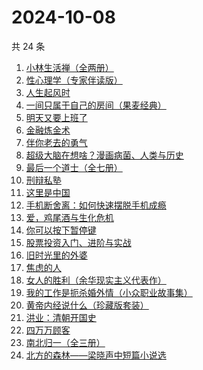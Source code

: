 # 2024-10-08

共 24 条

<!-- BEGIN WEREAD -->
<!-- 最后更新时间 2024-10-08 05:01:01 +0800 -->
1. [小林生活禅（全两册）](https://weread.qq.com/web/bookDetail/25d32400813ab705dg0163e9)
1. [性心理学（专家伴读版）](https://weread.qq.com/web/bookDetail/2f532690813ab873cg016b4b)
1. [人生起风时](https://weread.qq.com/web/bookDetail/9ac32fb0813ab93c6g016f4e)
1. [一间只属于自己的房间（果麦经典）](https://weread.qq.com/web/bookDetail/fdd327a07198e688fdd47f6)
1. [明天又要上班了](https://weread.qq.com/web/bookDetail/abe325c0813ab8167g011e37)
1. [金融炼金术](https://weread.qq.com/web/bookDetail/b83329305e0d73b83076d07)
1. [伴你老去的勇气](https://weread.qq.com/web/bookDetail/93b32df0813ab93d3g018aa3)
1. [超级大脑在想啥？漫画病菌、人类与历史](https://weread.qq.com/web/bookDetail/f70322b07222a6d9f705cf0)
1. [最后一个道士（全七册）](https://weread.qq.com/web/bookDetail/1b1320507223e1791b1f1d3)
1. [刑辩私塾](https://weread.qq.com/web/bookDetail/f0232330727da25df025d59)
1. [这里是中国](https://weread.qq.com/web/bookDetail/084324d07193a89308476c4)
1. [手机断舍离：如何快速摆脱手机成瘾](https://weread.qq.com/web/bookDetail/06e32a20813ab93b2g018a88)
1. [爱，鸡尾酒与生化危机](https://weread.qq.com/web/bookDetail/71032a60813ab91feg018273)
1. [你可以按下暂停键](https://weread.qq.com/web/bookDetail/6bc321b0813ab93f9g0114d8)
1. [股票投资入门、进阶与实战](https://weread.qq.com/web/bookDetail/b2432a80813ab6ea6g018b18)
1. [旧时光里的外婆](https://weread.qq.com/web/bookDetail/11b324c0813ab7b4ag0100b9)
1. [焦虑的人](https://weread.qq.com/web/bookDetail/5c432bf0726d70995c4f25f)
1. [女人的胜利（余华现实主义代表作）](https://weread.qq.com/web/bookDetail/50132dc0813ab937dg0158cf)
1. [我的工作是扼杀婚外情（小众职业故事集）](https://weread.qq.com/web/bookDetail/32e32f80813ab92c1g011d73)
1. [黄帝内经说什么（珍藏版套装）](https://weread.qq.com/web/bookDetail/68b329b07187b49a68b3c45)
1. [洪业：清朝开国史](https://weread.qq.com/web/bookDetail/62332440717057ac62312e7)
1. [四万万顾客](https://weread.qq.com/web/bookDetail/c1132ed072a5f7b9c11e1f8)
1. [南北归一（全三册）](https://weread.qq.com/web/bookDetail/47e32340813ab9339g0123d7)
1. [北方的森林——梁晓声中短篇小说选](https://weread.qq.com/web/bookDetail/41d32060813ab9377g019731)
<!-- END WEREAD -->